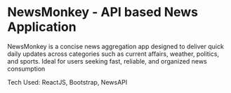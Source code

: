 # NewsMonkey - API based News Application

NewsMonkey is a concise news aggregation app designed to deliver quick daily updates
across categories such as current affairs, weather, politics, and sports. Ideal for users seeking
fast, reliable, and organized news consumption

Tech Used: ReactJS, Bootstrap, NewsAPI
